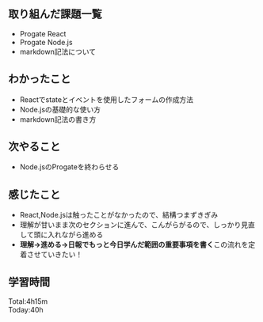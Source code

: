 ## 取り組んだ課題一覧
- Progate React
- Progate Node.js
- markdown記法について
## わかったこと
- Reactでstateとイベントを使用したフォームの作成方法
- Node.jsの基礎的な使い方
- markdown記法の書き方
## 次やること
- Node.jsのProgateを終わらせる
## 感じたこと
- React,Node.jsは触ったことがなかったので、結構つまずきぎみ
- 理解が甘いまま次のセクションに進んで、こんがらがるので、しっかり見直して頭に入れながら進める
- **理解→進める→日報でもっと今日学んだ範囲の重要事項を書く**この流れを定着させていきたい！
## 学習時間
Total:4h15m  
Today:40h
